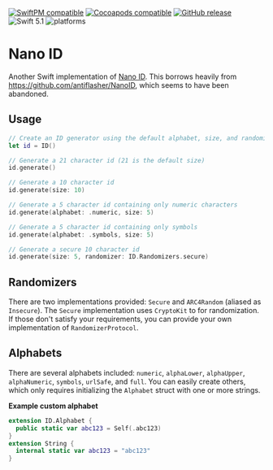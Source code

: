 [![SwiftPM compatible](https://img.shields.io/badge/SwiftPM-compatible-orange.svg)](#swift-package-manager) [![Cocoapods compatible](https://img.shields.io/cocoapods/v/NanoID)](https://cocoapods.org/pods/NanoID) [![GitHub release](https://img.shields.io/github/release/Tundaware/NanoID/all.svg)](https://github.com/Tundaware/NanoID/releases) ![Swift 5.1](https://img.shields.io/badge/Swift-5.1-orange.svg) ![platforms](https://img.shields.io/badge/platform-iOS%20%7C%20macOS%20%7C%20tvOS%20%7C%20watchOS-blue.svg)

# Nano ID

Another Swift implementation of [Nano ID](https://github.com/ai/nanoid). This borrows
heavily from https://github.com/antiflasher/NanoID, which seems to have been abandoned.

## Usage

```swift
// Create an ID generator using the default alphabet, size, and randomizer
let id = ID()

// Generate a 21 character id (21 is the default size)
id.generate() 

// Generate a 10 character id
id.generate(size: 10) 

// Generate a 5 character id containing only numeric characters
id.generate(alphabet: .numeric, size: 5) 

// Generate a 5 character id containing only symbols
id.generate(alphabet: .symbols, size: 5)

// Generate a secure 10 character id
id.generate(size: 5, randomizer: ID.Randomizers.secure)
```

## Randomizers

There are two implementations provided: `Secure` and `ARC4Random` (aliased as `Insecure`). The `Secure` implementation uses `CryptoKit` to for randomization. 
If those don't satisfy your requirements, you can provide your own implementation of `RandomizerProtocol`.

## Alphabets

There are several alphabets included: `numeric`, `alphaLower`, `alphaUpper`, `alphaNumeric`, `symbols`, `urlSafe`, and `full`.
You can easily create others, which only requires initializing the `Alphabet` struct with one or more strings.

**Example custom alphabet**
```swift
extension ID.Alphabet {
  public static var abc123 = Self(.abc123)
}
extension String {
  internal static var abc123 = "abc123" 
}
```
